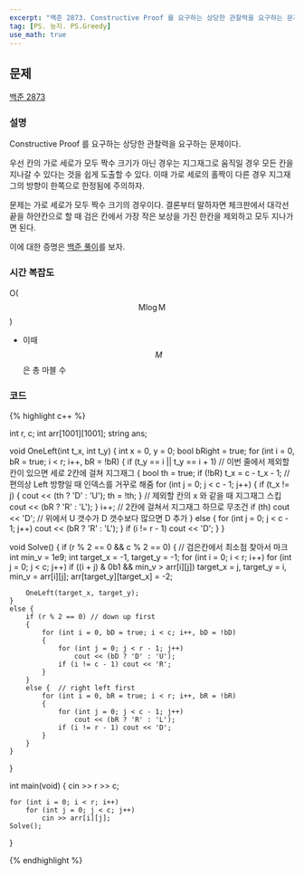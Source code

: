 ```yaml
---
excerpt: "백준 2873. Constructive Proof 를 요구하는 상당한 관찰력을 요구하는 문제"
tag: [PS. 능지. PS.Greedy]
use_math: true
---
```


## 문제

[백준 2873](https://www.acmicpc.net/problem/2873)

### 설명

Constructive Proof 를 요구하는 상당한 관찰력을 요구하는 문제이다.

우선 칸의 가로 세로가 모두 짝수 크기가 아닌 경우는 지그재그로 움직일 경우 모든 칸을 지나갈 수 있다는 것을 쉽게 도출할 수 있다. 이때 가로 세로의 홀짝이 다른 경우 지그재그의 방향이 한쪽으로 한정됨에 주의하자.

문제는 가로 세로가 모두 짝수 크기의 경우이다. 결론부터 말하자면 체크판에서 대각선 끝을 하얀칸으로 할 때 검은 칸에서 가장 작은 보상을 가진 한칸을 제외하고 모두 지나가면 된다. 

이에 대한 증명은 [백준 풀이](https://www.slideshare.net/Baekjoon/baekjoon-online-judge-2873)를 보자.


### 시간 복잡도

O($$ \mathrm{M}\log{\mathrm{M}} $$)
+ 이때 $$M$$ 은 총 마블 수


### 코드

{% highlight c++ %}

int r, c;
int arr[1001][1001];
string ans;

void OneLeft(int t_x, int t_y)
{
	int x = 0, y = 0;
	bool bRight = true;
	for (int i = 0, bR = true; i < r; i++, bR = !bR)
	{
		if (t_y == i || t_y == i + 1)  // 이번 줄에서 제외할 칸이 있으면 세로 2칸에 걸쳐 지그재그
		{
			bool th = true;
			if (!bR) t_x = c - t_x - 1;    // 편의상 Left 방향일 때 인덱스를 거꾸로 해줌
			for (int j = 0; j < c - 1; j++)
			{
				if (t_x != j) { cout << (th ? 'D' : 'U'); th = !th; }  // 제외할 칸의 x 와 같을 때 지그재그 스킵
				cout << (bR ? 'R' : 'L');
			}
			i++; // 2칸에 걸쳐서 지그재그 하므로 무조건
			if (th) cout << 'D'; // 위에서 U 갯수가 D 갯수보다 많으면 D 추가
		}
		else
		{
			for (int j = 0; j < c - 1; j++)
				cout << (bR ? 'R' : 'L');
		}
		if (i != r - 1) cout << 'D';
	}
}

void Solve()
{
	if (r % 2 == 0 && c % 2 == 0)
	{
		// 검은칸에서 최소점 찾아서 마크
		int min_v = 1e9; int target_x = -1, target_y = -1;
		for (int i = 0; i < r; i++)
			for (int j = 0; j < c; j++)
				if ((i + j) & 0b1 && min_v > arr[i][j])
					target_x = j, target_y = i, min_v = arr[i][j];
		arr[target_y][target_x] = -2;
		
		OneLeft(target_x, target_y);
	}
	else {
		if (r % 2 == 0) // down up first
		{
			for (int i = 0, bD = true; i < c; i++, bD = !bD)
			{
				for (int j = 0; j < r - 1; j++)
					cout << (bD ? 'D' : 'U');
				if (i != c - 1) cout << 'R';
			}
		}
		else {  // right left first
			for (int i = 0, bR = true; i < r; i++, bR = !bR)
			{
				for (int j = 0; j < c - 1; j++)
					cout << (bR ? 'R' : 'L');
				if (i != r - 1) cout << 'D';
			}
		}
	}
}

int main(void)
{
	cin >> r >> c;

	for (int i = 0; i < r; i++)
		for (int j = 0; j < c; j++)
			cin >> arr[i][j];
	Solve();
}

{% endhighlight %}
